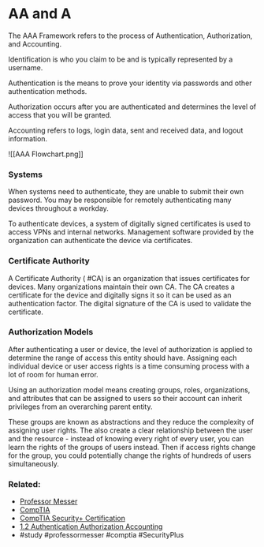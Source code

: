 # AA and A

The AAA Framework refers to the process of Authentication, Authorization, and Accounting.

Identification is who you claim to be and is typically represented by a username.

Authentication is the means to prove your identity via passwords and other authentication methods.

Authorization occurs after you are authenticated and determines the level of access that you will be granted.

Accounting refers to logs, login data, sent and received data, and logout information.

![[AAA Flowchart.png]]

### Systems

When systems need to authenticate, they are unable to submit their own password. You may be responsible for remotely authenticating many devices throughout a workday. 

To authenticate devices, a system of digitally signed certificates is used to access VPNs and internal networks. Management software provided by the organization can authenticate the device via certificates.

### Certificate Authority

A Certificate Authority ( #CA) is an organization that issues certificates for devices. Many organizations maintain their own CA. The CA creates a certificate for the device and digitally signs it so it can be used as an authentication factor. The digital signature of the CA is used to validate the certificate.

### Authorization Models

After authenticating a user or device, the level of authorization is applied to determine the range of access this entity should have. Assigning each individual device or user access rights is a time consuming process with a lot of room for human error.

Using an authorization model means creating groups, roles, organizations, and attributes that can be assigned to users so their account can inherit privileges from an overarching parent entity.

These groups are known as abstractions and they reduce the complexity of assigning user rights. The also create a clear relationship between the user and the resource - instead of knowing every right of every user, you can learn the rights of the groups of users instead. Then if access rights change for the group, you could potentially change the rights of hundreds of users simultaneously.

### Related:
- [Professor Messer](https://www.professormesser.com/free-a-plus-training/220-1101/220-1101-video/220-1101-laptop-hardware/ "Professor Messer A+ Guide")
- [CompTIA](https://www.comptia.org/ "CompTIA Homepage")
- [CompTIA Security+ Certification](https://www.comptia.org/certifications/security 'link to the official page for the security+ certification')
- [1.2 Authentication Authorization Accounting](https://www.professormesser.com/security-plus/sy0-701/sy0-701-video/authentication-authorization-and-accounting-sy0-701/ 'link to professor messer video Authentication Authorization Accounting')
- #study #professormesser #comptia #SecurityPlus 